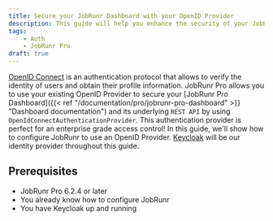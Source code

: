```yaml
---
title: Secure your JobRunr Dashboard with your OpenID Provider   
description: This guide will help you enhance the security of your JobRunr dashboard by setting up an OpenID authentication provider. Perfect for enterprise grade access control.
tags:
    - Auth
    - JobRunr Pro
draft: true
---
```

[OpenID Connect](https://openid.net/developers/how-connect-works/) is an authentication protocol that allows to verify the identity of users and obtain their profile information. JobRunr Pro allows you to use your existing OpenID Provider to secure your [JobRunr Pro Dashboard]({{< ref "/documentation/pro/jobrunr-pro-dashboard" >}} "Dashboard documentation") and its underlying `REST API` by using `OpenIdConnectAuthenticationProvider`. This authentication provider is perfect for an enterprise grade access control! In this guide, we'll show how to configure JobRunr to use an OpenID Provider. [Keycloak](https://www.keycloak.org/) will be our identity provider throughout this guide.

## Prerequisites
- JobRunr Pro 6.2.4 or later
- You already know how to configure JobRunr
- You have Keycloak up and running
